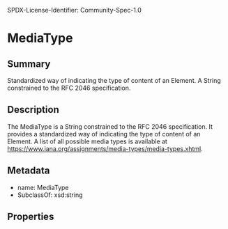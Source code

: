 SPDX-License-Identifier: Community-Spec-1.0

# MediaType

## Summary

Standardized way of indicating the type of content of an Element. A String constrained to the RFC 2046 specification.

## Description

The MediaType is a String constrained to the RFC 2046 specification. It provides a standardized
way of indicating the type of content of an Element.
A list of all possible media types is available at https://www.iana.org/assignments/media-types/media-types.xhtml.

## Metadata

- name: MediaType
- SubclassOf: xsd:string

## Properties

